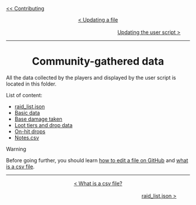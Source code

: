 <div align="left">
  
  [<< Contributing](/CONTRIBUTING.md)
  
</div>

<div align="center">
  
  [< Updating a file](updating-a-file.md)
  $~~~~~~~~~~~~~~~~~~~~~~~~~~~~~~~~~~~~~~~~~~~~~~~~~~~~~~~~~~~~~~~~~~~~~~~~~~~~~~~~~~~~~~~~~~~~~~~~~~~~~~~~~~~~~~~~~~~~~~~~~~~~~~~~~~~~~~~~~~~~~~~~~~~~~~~~~~~~~~~~~~~~~~~~~~~~~~~~~~~~~~~~~~~~~~~~~~~~~~$
  [Updating the user script >](updating-user-script.md)
  
</div>

<hr>

<div align="center">

# Community-gathered data

</div>

All the data collected by the players and displayed by the user script is located in this folder.

List of content:
* [raid_list.json](raid-list-json.md)
* [Basic data](basic-data-folder.md)
* [Base damage taken](base-damage-taken-folder.md)
* [Loot tiers and drop data](loot-tiers-folder.md)
* [On-hit drops](on-hit-drops-folder.md)
* [Notes.csv](notes-csv.md)

> [!WARNING]
> Before going further, you should learn [how to edit a file on GitHub](updating-a-file.md) and [what is a csv file](what-is-a-csv-file.md).

<hr>

<div align="center">
  
  [< What is a csv file?](what-is-a-csv-file.md) $~~~~~~~~~~~~~~~~~~~~~~~~~~~~~~~~~~~~~~~~~~~~~~~~~~~~~~~~~~~~~~~~~~~~~~~~~~~~~~~~~~~~~~~~~~~~~~~~~~~~~~~~~~~~~~~~~~~~~~~~~~~~~~~~~~~~~~~~~~~~~~~~~~~~~~~~~~~~~~~~~~~~~~~~~~~~~~~~~~~~~~~~~~~~~~~~~~~~~~~~~~~~~~~~~~~~$
  [raid_list.json >](raid-list-json.md)
  
</div>
